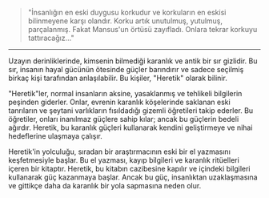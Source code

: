 > "İnsanlığın en eski duygusu korkudur ve korkuların en eskisi bilinmeyene karşı olandır. Korku artık unutulmuş, yutulmuş, parçalanmış. Fakat Mansus'un örtüsü zayıfladı. Onlara tekrar korkuyu tattıracağız..."
***

Uzayın derinliklerinde, kimsenin bilmediği karanlık ve antik bir sır gizlidir. Bu sır, insanın hayal gücünün ötesinde güçler barındırır ve sadece seçilmiş birkaç kişi tarafından anlaşılabilir. Bu kişiler, "Heretik" olarak bilinir.

"Heretik"ler, normal insanların aksine, yasaklanmış ve tehlikeli bilgilerin peşinden giderler. Onlar, evrenin karanlık köşelerinde saklanan eski tanrıların ve şeytani varlıkların fısıldadığı gizemli öğretileri takip ederler. Bu öğretiler, onları inanılmaz güçlere sahip kılar; ancak bu güçlerin bedeli ağırdır. Heretik, bu karanlık güçleri kullanarak kendini geliştirmeye ve nihai hedeflerine ulaşmaya çalışır.

Heretik'in yolculuğu, sıradan bir araştırmacının eski bir el yazmasını keşfetmesiyle başlar. Bu el yazması, kayıp bilgileri ve karanlık ritüelleri içeren bir kitaptır. Heretik, bu kitabın cazibesine kapılır ve içindeki bilgileri kullanarak güç kazanmaya başlar. Ancak bu güç, insanlıktan uzaklaşmasına ve gittikçe daha da karanlık bir yola sapmasına neden olur.
